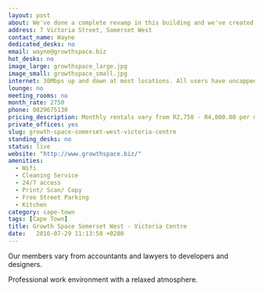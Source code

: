```yaml
---
layout: post
about: We've done a complete revamp in this building and we've created brand new, professional office space. We're the only place in town that does flexible leases and serviced office space so give us a call and join our collaborative business community!
address: 7 Victoria Street, Somerset West
contact_name: Wayne
dedicated_desks: no
email: wayne@growthspace.biz
hot_desks: no
image_large: growthspace_large.jpg
image_small: growthspace_small.jpg
internet: 30Mbps up and down at most locations. All users have uncapped internet access.
lounge: no
meeting_rooms: no
month_rate: 2750
phone: 0829675130
pricing_description: Monthly rentals vary from R2,750 - R4,000.00 per month. Initial agreement is for a three month stay after which we revert to a month-to-month agreement.
private_offices: yes
slug: growth-space-somerset-west-victoria-centre
standing_desks: no
status: live
website: "http://www.growthspace.biz/"
amenities:
  - Wifi
  - Cleaning Service
  - 24/7 access
  - Print/ Scan/ Copy
  - Free Street Parking
  - Kitchen
category: cape-town
tags: [Cape Town]
title: Growth Space Somerset West - Victoria Centre
date:   2016-07-29 11:13:58 +0200
---
```

<p>Our members vary from accountants and lawyers to developers and designers.</p>
<p>Professional work environment with a relaxed atmosphere.</p>
